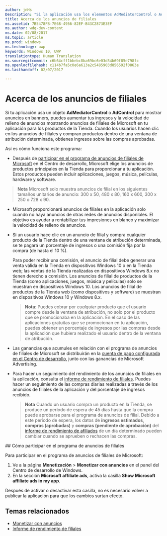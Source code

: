 ```yaml
---
author: jnHs
Description: "Si la aplicación usa los elementos AdMediatorControl o AdControl para mostrar anuncios en banners, puedes aumentar la velocidad de relleno de los anuncios y tus ingresos mostrando anuncios de filiales de Microsoft en la aplicación."
title: Acerca de los anuncios de filiales
ms.assetid: 7B5478FB-7E68-4956-82EF-B43C2873E3EF
ms.author: wdg-dev-content
ms.date: 02/08/2017
ms.topic: article
ms.prod: windows
ms.technology: uwp
keywords: Windows 10, UWP
translationtype: Human Translation
ms.sourcegitcommit: c6b64cff1bbebc8ba69bc6e03d34b69f85e798fc
ms.openlocfilehash: c114b7fa5c0e6a613a2c5485903d856592f0863e
ms.lasthandoff: 02/07/2017

---
```


# <a name="about-affiliate-ads"></a>Acerca de los anuncios de filiales

Si tu aplicación usa un objeto **AdMediatorControl** o **AdControl** para mostrar anuncios en banners, puedes aumentar tus ingresos y la velocidad de relleno de anuncios mostrando anuncios de filiales de Microsoft en tu aplicación para los productos de la Tienda. Cuando los usuarios hacen clic en los anuncios de filiales y compran productos dentro de una ventana de atribución determinada, obtienes ingresos sobre las compras aprobadas.

Así es cómo funciona este programa:

* Después de [participar en el programa de anuncios de filiales de Microsoft](#opt-in) en el Centro de desarrollo, Microsoft elige los anuncios de productos principales en la Tienda para proporcionar a tu aplicación. Estos productos pueden incluir aplicaciones, juegos, música, películas, hardware y software.

 > **Nota** Microsoft solo muestra anuncios de filial en los siguientes tamaños unitarios de anuncio: 300 x 50, 480 x 80, 160 x 600, 300 x 250 o 728 x 90.

* Microsoft proporcionará anuncios de filiales en la aplicación solo cuando no haya anuncios de otras redes de anuncios disponibles. El objetivo es ayudar a rentabilizar tus impresiones en blanco y maximizar la velocidad de relleno de anuncios.
* Si un usuario hace clic en un anuncio de filial y compra cualquier producto de la Tienda dentro de una ventana de atribución determinada, se te pagará un porcentaje de ingresos o una comisión fija por la compra (de hasta el 10 %).

  Para poder recibir una comisión, el anuncio de filial debe generar una venta válida en la Tienda en dispositivos Windows 10 o en la Tienda web; las ventas de la Tienda realizadas en dispositivos Windows 8.x no tienen derecho a comisión. Los anuncios de filial de productos de la Tienda (como aplicaciones, juegos, música y películas) solo se muestran en dispositivos Windows 10. Los anuncios de filial de productos de la Tienda web (como dispositivos y software) se muestran en dispositivos Windows 10 y Windows 8.x.

    > **Nota**: Puedes cobrar por *cualquier* producto que el usuario compre desde la ventana de atribución, no solo por el producto que se promocionaba en la aplicación. En el caso de las aplicaciones gratuitas que se promocionan en tu aplicación, puedes obtener un porcentaje de ingresos por las compras desde la aplicación que hubiera realizado el usuario dentro de la ventana de atribución.

* Las ganancias que acumules en relación con el programa de anuncios de filiales de Microsoft se distribuirán en la [cuenta de pago configurada en el Centro de desarrollo](setting-up-your-payout-account-and-tax-forms.md), junto con las ganancias de Microsoft Advertising.
* Para hacer un seguimiento del rendimiento de los anuncios de filiales en la aplicación, consulta el [informe de rendimiento de filiales](affiliates-performance-report.md). Puedes hacer un seguimiento de las compras diarias realizadas a través de los anuncios de filiales de la aplicación y del porcentaje de ingresos recibido.  

  > **Nota** Cuando un usuario compra un producto en la Tienda, se produce un período de espera de 45 días hasta que la compra puede aprobarse para el programa de anuncios de filial. Debido a este período de espera, los datos de **ingresos estimados**, **compras (aprobadas)** y **compras (pendiente de aprobación)** del [informe de rendimiento de afiliados](affiliates-performance-report.md) de un día determinado pueden cambiar cuando se aprueben o rechacen las compras.

<span id="opt-in" />
## <a name="how-to-opt-in-to-the-affiliate-ads-program"></a>Cómo participar en el programa de anuncios de filiales

Para participar en el programa de anuncios de filiales de Microsoft:

1. Ve a la página **Monetización** &gt; **Monetizar con anuncios** en el panel del Centro de desarrollo de Windows.
2. En la sección **Microsoft affiliate ads**, activa la casilla **Show Microsoft affiliate ads in my app**.

Después de activar o desactivar esta casilla, no es necesario volver a publicar la aplicación para que los cambios surtan efecto.


## <a name="related-topics"></a>Temas relacionados


* [Monetizar con anuncios](monetize-with-ads.md)
* [Informe de rendimiento de filiales](affiliates-performance-report.md)

